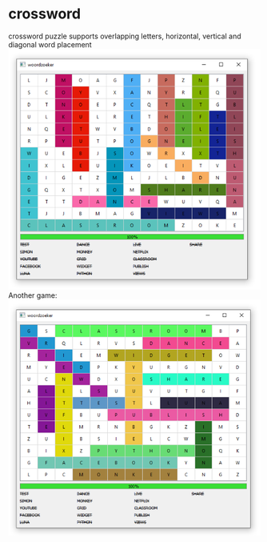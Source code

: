 # crossword
crossword puzzle
supports overlapping letters, horizontal, vertical and diagonal word placement
![Screenshot](Screenshot.png)  
Another game:  
![Screenshot](Screenshot2.png)
